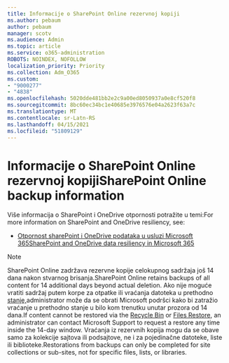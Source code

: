```yaml
---
title: Informacije o SharePoint Online rezervnoj kopiji
ms.author: pebaum
author: pebaum
manager: scotv
ms.audience: Admin
ms.topic: article
ms.service: o365-administration
ROBOTS: NOINDEX, NOFOLLOW
localization_priority: Priority
ms.collection: Adm_O365
ms.custom:
- "9000277"
- "4838"
ms.openlocfilehash: 5020dde481bb2e2c9a00ed8050937a0e8cf520f8
ms.sourcegitcommit: 8bc60ec34bc1e40685e3976576e04a2623f63a7c
ms.translationtype: MT
ms.contentlocale: sr-Latn-RS
ms.lasthandoff: 04/15/2021
ms.locfileid: "51809129"
---
```

# <a name="sharepoint-online-backup-information"></a><span data-ttu-id="c60eb-102">Informacije o SharePoint Online rezervnoj kopiji</span><span class="sxs-lookup"><span data-stu-id="c60eb-102">SharePoint Online backup information</span></span>

<span data-ttu-id="c60eb-103">Više informacija o SharePoint i OneDrive otpornosti potražite u temi:</span><span class="sxs-lookup"><span data-stu-id="c60eb-103">For more information on SharePoint and OneDrive resiliency, see:</span></span>

- [<span data-ttu-id="c60eb-104">Otpornost sharePoint i OneDrive podataka u usluzi Microsoft 365</span><span class="sxs-lookup"><span data-stu-id="c60eb-104">SharePoint and OneDrive data resiliency in Microsoft 365</span></span>](https://docs.microsoft.com/compliance/assurance/assurance-sharepoint-onedrive-data-resiliency)

> [!NOTE]
> <span data-ttu-id="c60eb-105">SharePoint Online zadržava rezervne kopije celokupnog sadržaja još 14 dana nakon stvarnog brisanja.</span><span class="sxs-lookup"><span data-stu-id="c60eb-105">SharePoint Online retains backups of all content for 14 additional days beyond actual deletion.</span></span> <span data-ttu-id="c60eb-106">Ako nije moguće vratiti [](https://support.microsoft.com/office/restore-deleted-items-from-the-site-collection-recycle-bin-5fa924ee-16d7-487b-9a0a-021b9062d14b) sadržaj putem korpe za otpatke ili vraćanja datoteka u prethodno [stanje,](https://support.microsoft.com/office/restore-your-onedrive-fa231298-759d-41cf-bcd0-25ac53eb8a15)administrator može da se obrati Microsoft podršci kako bi zatražio vraćanje u prethodno stanje u bilo kom trenutku unutar prozora od 14 dana.</span><span class="sxs-lookup"><span data-stu-id="c60eb-106">If content cannot be restored via the [Recycle Bin](https://support.microsoft.com/office/restore-deleted-items-from-the-site-collection-recycle-bin-5fa924ee-16d7-487b-9a0a-021b9062d14b) or [Files Restore](https://support.microsoft.com/office/restore-your-onedrive-fa231298-759d-41cf-bcd0-25ac53eb8a15), an administrator can contact Microsoft Support to request a restore any time inside the 14-day window.</span></span> <span data-ttu-id="c60eb-107">Vraćanja iz rezervnih kopija mogu da se obave samo za kolekcije sajtova ili podsajtove, ne i za pojedinačne datoteke, liste ili biblioteke.</span><span class="sxs-lookup"><span data-stu-id="c60eb-107">Restorations from backups can only be completed for site collections or sub-sites, not for specific files, lists, or libraries.</span></span>

